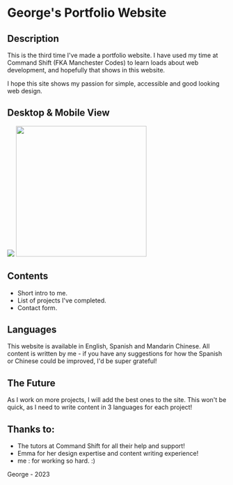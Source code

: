 # George's Portfolio Website

## Description
This is the third time I've made a portfolio website. I have used my time at Command Shift (FKA Manchester Codes) to learn loads about web development, and hopefully that shows in this website.


I hope this site shows my passion for simple, accessible and good looking web design.

## Desktop & Mobile View
<img src="./images/portfolio-screenshot.jpeg" />
<img src="./images/portfolio-mobile-screenshot.jpeg" height="300px"/>

## Contents

- Short intro to me.
- List of projects I've completed.
- Contact form.

## Languages
This website is available in English, Spanish and Mandarin Chinese. All content is written by me - if you have any suggestions for how the Spanish or Chinese could be improved, I'd be super grateful!

## The Future
As I work on more projects, I will add the best ones to the site. This won't be quick, as I need to write content in 3 languages for each project!


## Thanks to:
- The tutors at Command Shift for all their help and support! 
- Emma for her design expertise and content writing experience!
- me : for working so hard. :)




George - 2023
